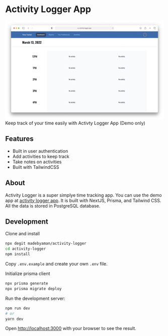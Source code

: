 # Activity Logger App

![Activity Logger App](screenshot.png)
Keep track of your time easily with Activty Logger App (Demo only)

## Features

- Built in user authentication
- Add activities to keep track
- Take notes on activities
- Built with TailwindCSS

## About

Activity Logger is a super simplye time tracking app. You can use the demo app at [activity logger app](https://activity-logger.vercel.app/). It is built with NextJS, Prisma, and Tailwind CSS. All the data is stored in PostgreSQL database.

## Development

Clone and install

```bash
npx degit madebyaman/activity-logger
cd activity-logger
npm install
```

Copy `.env.example` and create your own `.env` file.

Initialize prisma client

```bash
npx prisma generate
npx prisma migrate deploy
```

Run the development server:

```bash
npm run dev
# or
yarn dev
```

Open [http://localhost:3000](http://localhost:3000) with your browser to see the result.
